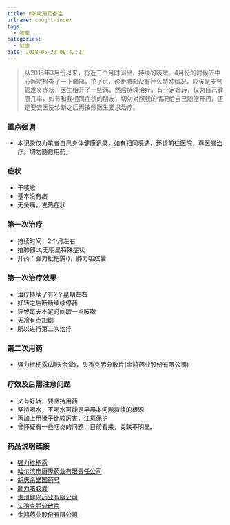```yaml
---
title: m咳嗽用药备注
urlname: cought-index
tags:
  - 咳嗽
categories:
  - 健康
date: 2018-05-22 08:42:27
---
```

> 从2018年3月份以来，将近三个月时间里，持续的咳嗽。4月份的时候去中心医院检查了一下肺部，拍了ct，诊断肺部没有什么特殊情况，应该是支气管发炎症状，医生给开了一些药，然后持续治疗，有一定好转，仅为自己健康几率，如有和我相同症状的朋友，切勿对照我的情况给自己随便开药，还是要去医院诊断之后再按照医生要求治疗。

<!-- more -->

### 重点强调
- 本记录仅为笔者自己身体健康记录，如有相同境遇，还请前往医院，尊医嘱治疗。切勿随意用药。

### 症状
- 干咳嗽
- 基本没有痰
- 无头痛，发热症状

### 第一次治疗
- 持续时间，2个月左右
- 拍肺部ct,无明显特殊症状
- 开药：强力枇杷露()，肺力咳胶囊

### 第一次治疗效果
- 治疗持续了有2个星期左右
- 好转之后断断续续停药
- 导致每天不定时间歇一点咳嗽
- 天冷有点加剧
- 所以进行第二次治疗

### 第二次用药
- 强力枇杷露(胡庆余堂)，头孢克肟分散片(金鸿药业股份有限公司)

### 疗效及后需注意问题
- 又有好转，要坚持用药
- 坚持喝水，不喝水可能是早晨本问题持续的根源
- 再加上用嗓子比较厉害，注意保护
- 曾怀疑有一些咽炎的问题，目前看来，关联不明显。

### 药品说明链接
- [强力枇杷露](https://baike.baidu.com/item/%E5%BC%BA%E5%8A%9B%E6%9E%87%E6%9D%B7%E9%9C%B2)
- [哈尔滨市康隆药业有限责任公司](https://baike.baidu.com/item/%E5%93%88%E5%B0%94%E6%BB%A8%E5%B8%82%E5%BA%B7%E9%9A%86%E8%8D%AF%E4%B8%9A%E6%9C%89%E9%99%90%E8%B4%A3%E4%BB%BB%E5%85%AC%E5%8F%B8/13783339)
- [胡庆余堂国药号](https://baike.baidu.com/item/%E8%83%A1%E5%BA%86%E4%BD%99%E5%A0%82%E5%9B%BD%E8%8D%AF%E5%8F%B7)
- [肺力咳胶囊](https://baike.baidu.com/item/%E8%82%BA%E5%8A%9B%E5%92%B3%E8%83%B6%E5%9B%8A/6409940)
- [贵州健兴药业有限公司](https://baike.baidu.com/item/%E8%B4%B5%E5%B7%9E%E5%81%A5%E5%85%B4%E8%8D%AF%E4%B8%9A%E6%9C%89%E9%99%90%E5%85%AC%E5%8F%B8/4588939)
- [头孢克肟分散片](https://baike.baidu.com/item/%E5%A4%B4%E5%AD%A2%E5%85%8B%E8%82%9F%E5%88%86%E6%95%A3%E7%89%87)
- [金鸿药业股份有限公司](https://baike.baidu.com/item/%E7%8F%A0%E6%B5%B7%E9%87%91%E9%B8%BF%E8%8D%AF%E4%B8%9A%E8%82%A1%E4%BB%BD%E6%9C%89%E9%99%90%E5%85%AC%E5%8F%B8/7281439)


